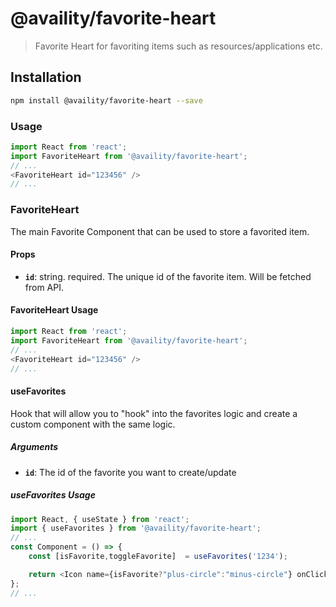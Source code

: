 # @availity/favorite-heart

> Favorite Heart for favoriting items such as resources/applications etc.

## Installation

```bash
npm install @availity/favorite-heart --save
```

### Usage

```javascript
import React from 'react';
import FavoriteHeart from '@availity/favorite-heart';
// ... 
<FavoriteHeart id="123456" />
// ...
```

### FavoriteHeart
The main Favorite Component that can be used to store a favorited item.

#### Props

- **`id`**: string. required. The unique id of the favorite item. Will be fetched from API.

#### FavoriteHeart Usage

```javascript
import React from 'react';
import FavoriteHeart from '@availity/favorite-heart';
// ... 
<FavoriteHeart id="123456" />
// ...
```

#### useFavorites
Hook that will allow you to "hook" into the favorites logic and create a custom component with the same logic.

##### Arguments

- **`id`**: The id of the favorite you want to create/update

##### useFavorites Usage

```javascript
import React, { useState } from 'react';
import { useFavorites } from '@availity/favorite-heart';
// ...
const Component = () => {
    const [isFavorite,toggleFavorite]  = useFavorites('1234');

    return <Icon name={isFavorite?"plus-circle":"minus-circle"} onClick={toggleFavorite} />
};
// ...
```